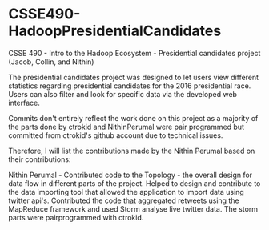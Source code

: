 # CSSE490-HadoopPresidentialCandidates
CSSE 490 - Intro to the Hadoop Ecosystem - Presidential candidates project (Jacob, Collin, and Nithin)

The presidential candidates project was designed to let users view different statistics regarding presidential candidates for the 2016 presidential race.  Users can also filter and look for specific data via the developed web interface.

Commits don't entirely reflect the work done on this project as a majority of the parts done by ctrokid and NithinPerumal were pair programmed but committed from ctrokid's github account due to technical issues.

Therefore, I will list the contributions made by the Nithin Perumal based on their contributions:

Nithin Perumal - Contributed code to the Topology - the overall design for data flow in different parts of the project. Helped to design and contribute to the data importing tool that allowed the application to import data using twitter api's.  Contributed the code that aggregated retweets using the MapReduce framework and used Storm analyse live twitter data.  The storm parts were pairprogrammed with ctrokid.
